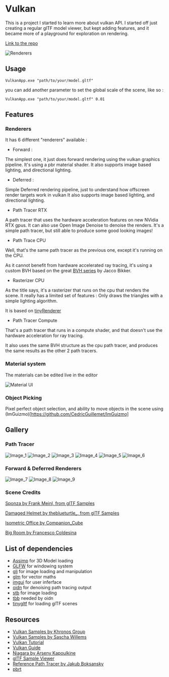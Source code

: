 # Vulkan

This is a project I started to learn more about vulkan API.
I started off just creating a regular glTF model viewer, but kept adding features, and it became more of a playground for exploration on rendering.

[Link to the repo](https://github.com/jacquespillet/vulkan)

![Renderers](https://github.com/jacquespillet/vulkan/blob/master/resources/Gallery/Sans%20titre.png?raw=true)


## Usage
```
VulkanApp.exe "path/to/your/model.gltf"
```
you can add another parameter to set the global scale of the scene, like so : 
```
VulkanApp.exe "path/to/your/model.gltf" 0.01
```

## Features

### Renderers
It has 6 different "renderers" available : 

* Forward : 

The simplest one, it just does forward rendering using the vulkan graphics pipeline. It's using a pbr material shader. 
It also supports image based lighting, and directional lighting.

* Deferred : 

Simple Deferred rendering pipeline, just to understand how offscreen render targets work in vulkan
It also supports image based lighting, and directional lighting.

* Path Tracer RTX

A path tracer that uses the hardware acceleration features on new NVidia RTX gpus. 
It can also use Open Image Denoise to denoise the renders.
It's a simple path tracer, but still able to produce some good looking images!

* Path Trace CPU

Well, that's the same path tracer as the previous one, except it's running on the CPU.

As it cannot benefit from hardware accelerated ray tracing, it's using a custom BVH based on the great [BVH series](https://jacco.ompf2.com/2022/04/13/how-to-build-a-bvh-part-1-basics/) by Jacco Bikker.

* Rasterizer CPU

As the title says, it's a rasterizer that runs on the cpu that renders the scene. It really has a limited set of features : Only draws the triangles with a simple lighting algorithm.

It is based on [tinyRenderer](https://www.google.com/search?client=firefox-b-d&q=tiny+rasterizer)

* Path Tracer Compute

That's a path tracer that runs in a compute shader, and that doesn't use the hardware acceleration for ray tracing.

It also uses the same BVH structure as the cpu path tracer, and produces the same results as the other 2 path tracers.

### Material system

The materials can be edited live in the editor

![Material UI](https://github.com/jacquespillet/vulkan/blob/master/resources/Gallery/MaterialUI.PNG?raw=true)

### Object Picking

Pixel perfect object selection, and ability to move objects in the scene using (ImGuizmo)[https://github.com/CedricGuillemet/ImGuizmo]


## Gallery

### Path Tracer
![Image_1](https://github.com/jacquespillet/vulkan/blob/master/resources/Gallery/1.png?raw=true)
![Image_2](https://github.com/jacquespillet/vulkan/blob/master/resources/Gallery/2.png?raw=true)
![Image_3](https://github.com/jacquespillet/vulkan/blob/master/resources/Gallery/3.png?raw=true)
![Image_4](https://github.com/jacquespillet/vulkan/blob/master/resources/Gallery/4.png?raw=true)
![Image_5](https://github.com/jacquespillet/vulkan/blob/master/resources/Gallery/5.png?raw=true)
![Image_6](https://github.com/jacquespillet/vulkan/blob/master/resources/Gallery/6.png?raw=true)

### Forward & Deferred Renderers
![Image_7](https://github.com/jacquespillet/vulkan/blob/master/resources/Gallery/7.png?raw=true)
![Image_8](https://github.com/jacquespillet/vulkan/blob/master/resources/Gallery/8.png?raw=true)
![Image_9](https://github.com/jacquespillet/vulkan/blob/master/resources/Gallery/9.png?raw=true)

### Scene Credits
[Sponza by Frank Meinl, from glTF Samples](https://github.com/KhronosGroup/glTF-Sample-Models/tree/main)

[Damaged Helmet by theblueturtle_, from glTF Samples](https://github.com/KhronosGroup/glTF-Sample-Models/tree/main)

[Isometric Office by Companion_Cube](https://sketchfab.com/3d-models/isometric-office-d31464eed8044190911b221648aca432)

[Big Room by Francesco Coldesina](https://sketchfab.com/3d-models/big-room-0b5da073be88481091dbef7e55f1d180)


## List of dependencies
* [Assimp]() for 3D Model loading
* [GLFW]() for windowing system
* [gli]() for image loading and manipulation
* [glm]() for vector maths
* [imgui]() for user inferface
* [oidn]() for denoising path tracing output
* [stb]() for image loading
* [tbb]() needed by oidn
* [tinygltf]() for loading glTF scenes

## Resources
* [Vulkan Samples by Khronos Group](https://github.com/KhronosGroup/Vulkan-Samples)
* [Vulkan Samples by Sascha Willems](https://github.com/SaschaWillems/Vulkan)
* [Vulkan Tutorial](https://vulkan-tutorial.com/)
* [Vulkan Guide](https://vkguide.dev/)
* [Niagara by Arseny Kapoulkine](https://www.youtube.com/watch?v=BR2my8OE1Sc&list=PL0JVLUVCkk-l7CWCn3-cdftR0oajugYvd&ab_channel=ArsenyKapoulkine)
* [glTF Sample Viewer](https://github.com/KhronosGroup/glTF-Sample-Viewer)
* [Reference Path Tracer by Jakub Boksansky](https://github.com/boksajak/referencePT)
* [pbrt](https://pbr-book.org/)